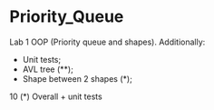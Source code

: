 # Priority_Queue
Lab 1 OOP (Priority queue and shapes).
Additionally:
- Unit tests;
- AVL tree (**);
- Shape between 2 shapes (*);

10 (*) Overall + unit tests
